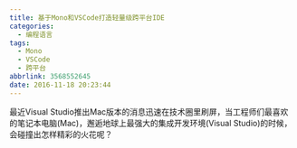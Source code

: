 ```yaml
---
title: 基于Mono和VSCode打造轻量级跨平台IDE
categories:
  - 编程语言
tags:
  - Mono
  - VSCode
  - 跨平台
abbrlink: 3568552645
date: 2016-11-18 20:23:44
---
```

 最近Visual Studio推出Mac版本的消息迅速在技术圈里刷屏，当工程师们最喜欢的笔记本电脑(Mac)，邂逅地球上最强大的集成开发环境(Visual Studio)的时候，会碰撞出怎样精彩的火花呢？